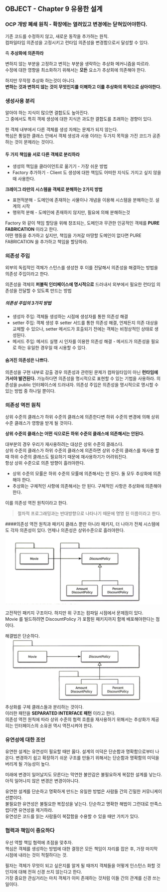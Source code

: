 OBJECT - Chapter 9 유용한 설계
---

### OCP 개방 폐쇄 원칙 - **확장에는 열려있고 변경에는 닫혀있어야한다.**
기존 코드를 수정하지 않고, 새로운 동작을 추가하는 원칙.  
컴파일타임 의존성을 고정시키고 런타임 의존성을 변경함으로서 달성할 수 있다.

즉 **추상화에 의존하라**  

변하지 않는 부분을 고정하고 변히는 부분을 생략하는 추상화 메커니즘을 따르라.  
수정에 대한 영향을 최소화하기 위해서는 **모든** 요소가 추상회에 의존해야 한다.  

하지만 무작정 추상화 하는것이 아니다.  
**변하는 것과 변하지 않는 것이 무엇인지를 이해하고 이를 추상화의 목적으로 삼아야한다.**


### 생성사용 분리

알아야 하는 지식이 많으면 결합도도 높아진다.   
그 중에서도 특히 객체 생성에 대한 지식은 과도한 결합도를 초래하는 경향이 있다.

한 객체 내부에서 다른 객체를 생성 자체는 문제가 되지 않는다.  
핵심은 통일한 클래스 안에서 객체 생성과 사용 이라는 두가지 목적을 가진 코드가 공존하는 것이 문제라는 것이다.  

#### 두 가지 책임을 서로 다른 객체로 분리하라
- 생성의 책임을 클라이언트로 옮기기 - 가장 쉬운 방법
- Factory 추가하기 - Client 도 생성에 대한 책임도 어떠한 지식도 가지고 싶지 않을때 사용한다.  

**크레이그 라만의 시스템을 객체로 분해하는 2가지 방법**
- 표현적분해 - 도메인에 존재하는 사물이나 개념을 이용해 시스템을 분해하는것. 설계의 시작    
- 행위적 분해 - 도메인에 존재하지 않지만, 필요에 의해 분해하는것  

Factory 와 같이 책임 할당을 위해 창조되는, 도메인과 무관한 인공적인 객체를 **PURE FABRICATION** 이라고 한다.  
어떤 행동을 추가하고 싶지만, 책임을 가져갈 마땅할 도메인이 없다면 PURE FABRICATION 을 추가하고 책임을 할당하라.  

### 의존성 주입

외부의 독립적인 객체가 스턴스를 생성한 후 이를 전달해서 의존성을 해결하는 방법을 의존성 주입이라고 한다.  

의존성을 객체의 **퍼블릭 인터페이스에 명시적으로** 드러내서 외부에서 필요한 런타임 의존성을 전달할 수 있도록 만드는 방법

##### 의존성 주입의 3가지 방법  

- 생성자 주입: 객체들 생성하는 시점에 생성자를 통한 의존성 해결   
- setter 주입: 객체 생성 후 setter 서드를 통한 의존성 해결, 언제든지 의존 대상을 교체할 수 있으나, setter 메서드가 호출되기 전에는 객체는 비정상적인 상태로 생성된다.  
- 메서드 주입: 메서드 실행 시 인자를 이용한 의존성 해결 - 메서드가 의존성을 필요로 하는 유일한 경우일 때 시용할 수 있다.  

#### 숨겨진 의존성은 나쁘다.

의존성을 구현 내부로 감출 경우 의존성과 관련된 문제가 컴파일타임이 아닌 **런타임에 가서야 발견된다.**
가능하다면 의존성을 명시적으로 표현할 수 있는 기법을 사용하라. 의존성을 public 인터페이스에 드러내자. 
의존성 주입은 의존성을 명시적으로 명시할 수 있는 방법 중 하나일 뿐이다.



### 의존성 역전 원칙
상위 수준의 클래스가 하위 수준의 클래스에 의존한다변 하위 수준의 변경에 의해 상위 수준 클래스가 영향을 받게 될 것이다.

**상위 수준의 클래스는 어떤 식으로든 하위 수준의 클래스에 의존해서는 안된다.**

대부분의 경우 우리가 재사용하려는 대상은 상위 수준의 클래스다.    
상위 수준의 클래스가 하위 수준의 클래스에 의존하면 상위 수준의 클래스를 재사용 할 때 하위 수준의 클래스도 필요하기 때문에 재사용하기가 어려워진다.  
항상 상위 수준으로 의존 방향이 흘러야한다.  

- 상위 수준의 모률은 하위 수준의 모률에 의존해서는 안 된다. 둘 모두 추상화에 의존해야 한다.
- 추상화는 구체적인 사항에 의존해서는 안 된다. 구체적인 사항은 추상화에 의존해야 한다.

이를 의존성 역전 원칙이라고 한다. 
> 절차적 프로그래밍과는 반대방향으로 나타나기 때문에 명명 된 이름이라고 한다.

####의존성 역전 원칙과 패키지
클래스 뿐만 아니라 패키지, 더 나아가 전체 시스템에도 각자 의존성이 있다.
언제나 의존성은 상위수준으로 흘러야한다.  
![](old.png)

고전적인 패키지 구조이다. 하지만 위 구조는 컴파일 시점에서 문제점이 있다.  
Movie 를 빌드하려면 DiscountPolicy 가 포함된 패키지까지 함께 배포해야한다는 점이다.  

해결법은 단순하다.
![](recent.png)
추상화를 구체 클래스들과 분리하는 것이다.   
이러한 패턴을 **SEPARATED INTERFACE 패턴** 이라고 한다.  
의존성 역전 원칙에 따라 상위 수준의 협력 흐름을 재사용하기 위해서는 추상화가 제공히는 인터페이스의 소유권 역시 역전시켜야 한다.  

### 유연성에 대한 조언

유연한 설계는 유연성이 필요할 때만 옳다.
설계의 미덕은 단순함과 명확함으로부터 나온다. 변경하기 쉽고 확장하기 쉬운 구조를 만들기 위해서는 단순함과 명확함의 미덕을 버리게 될 가능성이 높다.  


미래에 변경이 일어날지도 모른다는 막연한 불안감은 불필요하게 복잡한 설계를 낳는다.  
아직 일어나지 않은 변경은 변경이아니다.  

유연한 설계를 단순하고 명확하게 만드는 유일한 방법은 사람들 간의 긴밀한 커뮤니케이션뿐이다.  
불필요한 유연성은 불필요한 복잡성을 낳는다. 단순하고 명확한 해법이 그런대로 만족스럽다면 유연성을 제거하라.   
유연성은 코드를 읽는 사람들이 복잡함을 수용할 수 있을 때만 가치가 있다.    



### 협력과 책임이 중요하다

우선 역할 책임 협력에 초점을 맞추자.  
핵심은 객체를 생성하는 방법에 대한 결정은 모든 책임이 자리를 잡은 후, 가장 마지막 시점에 내라는 것이 적절하다는 것.  

필자는 객체가 무엇이 되고 싶은지를 알게 될 때까지 객체들을 어떻게 인스턴스 화할 것인지에 대해 전혀 신경 쓰지 않는다고 한다.    
가장 중요한 관심거리는 마치 객체가 이미 존재하는 것처럼 이들 간의 관계를 신경 쓰는 일이다.  
